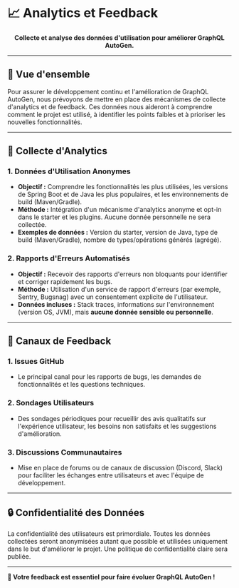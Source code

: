 # 📈 Analytics et Feedback

<div align="center">

**Collecte et analyse des données d'utilisation pour améliorer GraphQL AutoGen.**

</div>

---

## 🎯 Vue d'ensemble

Pour assurer le développement continu et l'amélioration de GraphQL AutoGen, nous prévoyons de mettre en place des mécanismes de collecte d'analytics et de feedback. Ces données nous aideront à comprendre comment le projet est utilisé, à identifier les points faibles et à prioriser les nouvelles fonctionnalités.

---

## 🚀 Collecte d'Analytics

### 1. Données d'Utilisation Anonymes

-   **Objectif :** Comprendre les fonctionnalités les plus utilisées, les versions de Spring Boot et de Java les plus populaires, et les environnements de build (Maven/Gradle).
-   **Méthode :** Intégration d'un mécanisme d'analytics anonyme et opt-in dans le starter et les plugins. Aucune donnée personnelle ne sera collectée.
-   **Exemples de données :** Version du starter, version de Java, type de build (Maven/Gradle), nombre de types/opérations générés (agrégé).

### 2. Rapports d'Erreurs Automatisés

-   **Objectif :** Recevoir des rapports d'erreurs non bloquants pour identifier et corriger rapidement les bugs.
-   **Méthode :** Utilisation d'un service de rapport d'erreurs (par exemple, Sentry, Bugsnag) avec un consentement explicite de l'utilisateur.
-   **Données incluses :** Stack traces, informations sur l'environnement (version OS, JVM), mais **aucune donnée sensible ou personnelle**.

---

## 💬 Canaux de Feedback

### 1. Issues GitHub

-   Le principal canal pour les rapports de bugs, les demandes de fonctionnalités et les questions techniques.

### 2. Sondages Utilisateurs

-   Des sondages périodiques pour recueillir des avis qualitatifs sur l'expérience utilisateur, les besoins non satisfaits et les suggestions d'amélioration.

### 3. Discussions Communautaires

-   Mise en place de forums ou de canaux de discussion (Discord, Slack) pour faciliter les échanges entre utilisateurs et avec l'équipe de développement.

---

## 🔒 Confidentialité des Données

La confidentialité des utilisateurs est primordiale. Toutes les données collectées seront anonymisées autant que possible et utilisées uniquement dans le but d'améliorer le projet. Une politique de confidentialité claire sera publiée.

---

**🎉 Votre feedback est essentiel pour faire évoluer GraphQL AutoGen !**
